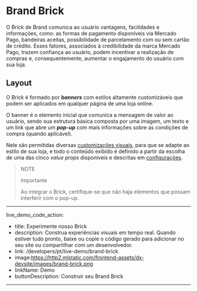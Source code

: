 # Brand Brick

O Brick de Brand comunica ao usuário vantagens, facilidades e informações, como: as formas de pagamento disponíveis via Mercado Pago, bandeiras aceitas, possibilidade de parcelamento com ou sem cartão de crédito. Esses fatores, associados à credibilidade da marca Mercado Pago, trazem confiança ao usuário, podem incentivar a realização de compras e, consequentemente, aumentar o engajamento do usuário com sua loja.

## Layout

O Brick é formado por **_banners_** com estilos altamente customizáveis que podem ser aplicados em qualquer página de uma loja online.

O banner é o elemento inicial que comunica a mensagem de valor ao usuário, sendo sua estrutura básica composta por uma imagem, um texto e um link que abre um **_pop-up_** com mais informações sobre as condições de compra (quando aplicável).  

Nele são permitidas diversas [customizações visuais](/developers/pt/docs/checkout-bricks/brand-brick/visual-customizations), para que se adapte ao estilo de sua loja, e todo o conteúdo exibido é definido a partir da escolha de uma das cinco _value props_ disponíveis e descritas em [configurações](/developers/pt/docs/checkout-bricks/brand-brick/settings/default-rendering).

> NOTE
>
> Importante
>
> Ao integrar o Brick, certifique-se que não haja elementos que possam interferir com o pop-up.

---
live_demo_code_action:
- title: Experimente nosso Brick
- description: Construa experiências visuais em tempo real. Quando estiver tudo pronto, baixe ou copie o código gerado para adicionar no seu site ou compartilhar com um desenvolvedor.
- link: /developers/pt/live-demo/brand-brick
- image:https://http2.mlstatic.com/frontend-assets/dx-devsite/images/brand-brick.png
- linkName: Demo
- buttonDescription: Construir seu Brand Brick
---
